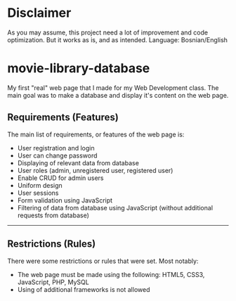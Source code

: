 # Disclaimer
As you may assume, this project need a lot of improvement and code optimization. But it works as is, and as intended.
Language: Bosnian/English

# movie-library-database
My first "real" web page that I made for my Web Development class. The main goal was to make a database and display it's content on the web page.

## Requirements (Features)
The main list of requirements, or features of the web page is:

* User registration and login
* User can change password
* Displaying of relevant data from database
* User roles (admin, unregistered user, registered user)
* Enable CRUD for admin users
* Uniform design
* User sessions
* Form validation using JavaScript
* Filtering of data from database using JavaScript (without additional requests from database)
---
## Restrictions (Rules)

There were some restrictions or rules that were set. Most notably: 

* The web page must be made using the following: HTML5, CSS3, JavaScript, PHP, MySQL
* Using of additional frameworks is not allowed
